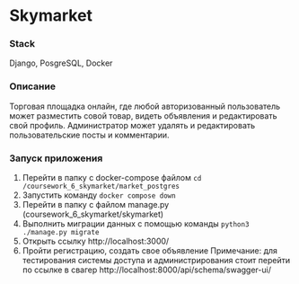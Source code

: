 # **Skymarket** 

### Stack

Django, PosgreSQL, Docker

### **Описание**
Торговая площадка онлайн, где любой авторизованный пользователь может разместить совой товар, видеть объявления и редактировать свой профиль. Администратор может удалять и редактировать пользовательские посты и комментарии.

### **Запуск приложения**

1. Перейти в папку с docker-compose файлом `cd /coursework_6_skymarket/market_postgres`
2. Запустить команду `docker compose down`
3. Перейти в папку с файлом manage.py (coursework_6_skymarket/skymarket)
4. Выполнить миграции данных с помощью команды `python3 ./manage.py migrate`
5. Открыть ссылку http://localhost:3000/
6. Пройти регистрацию, создать свое объявление
Примечание: для тестирования системы доступа и администрирования стоит перейти по ссылке в свагер http://localhost:8000/api/schema/swagger-ui/



